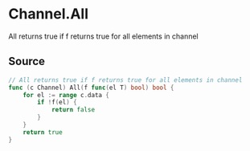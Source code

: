 # Channel.All

All returns true if f returns true for all elements in channel

## Source

```go
// All returns true if f returns true for all elements in channel
func (c Channel) All(f func(el T) bool) bool {
	for el := range c.data {
		if !f(el) {
			return false
		}
	}
	return true
}
```